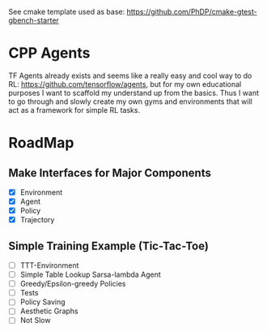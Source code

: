 See cmake template used as base: https://github.com/PhDP/cmake-gtest-gbench-starter

# CPP Agents
TF Agents already exists and seems like a really easy and cool way to do RL: https://github.com/tensorflow/agents, but for my own educational purposes I want to scaffold my understand up from the basics. Thus I want to go through and slowly create my own gyms and environments that will act as a framework for simple RL tasks.

# RoadMap
## Make Interfaces for Major Components
- [X] Environment
- [X] Agent
- [X] Policy
- [X] Trajectory

## Simple Training Example (Tic-Tac-Toe)
- [ ] TTT-Environment
- [ ] Simple Table Lookup Sarsa-lambda Agent
- [ ] Greedy/Epsilon-greedy Policies
- [ ] Tests
- [ ] Policy Saving
- [ ] Aesthetic Graphs
- [ ] Not Slow

